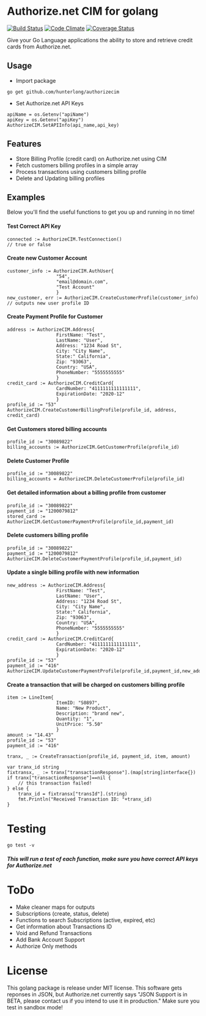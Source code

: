 # Authorize.net CIM for golang
[![Build Status](https://travis-ci.org/Hunterlong/AuthorizeCIM.svg?branch=master)](https://travis-ci.org/Hunterlong/AuthorizeCIM)  [![Code Climate](https://codeclimate.com/github/Hunterlong/AuthorizeCIM/badges/gpa.svg)](https://codeclimate.com/github/Hunterlong/AuthorizeCIM)  [![Coverage Status](https://coveralls.io/repos/github/Hunterlong/AuthorizeCIM/badge.svg?branch=master)](https://coveralls.io/github/Hunterlong/AuthorizeCIM?branch=master)

Give your Go Language applications the ability to store and retrieve credit cards from Authorize.net.


## Usage

* Import package
```
go get github.com/hunterlong/authorizecim
```

* Set Authorize.net API Keys
```
apiName = os.Getenv("apiName")
apiKey = os.Getenv("apiKey")
AuthorizeCIM.SetAPIInfo(api_name,api_key)
```

## Features
* Store Billing Profile (credit card) on Authorize.net using CIM
* Fetch customers billing profiles in a simple array
* Process transactions using customers billing profile
* Delete and Updating billing profiles


## Examples
Below you'll find the useful functions to get you up and running in no time!


#### Test Correct API Key
```
connected := AuthorizeCIM.TestConnection()
// true or false
```


#### Create new Customer Account
```
customer_info := AuthorizeCIM.AuthUser{
                  "54",
                  "email@domain.com",
                  "Test Account"
                  }
new_customer, err := AuthorizeCIM.CreateCustomerProfile(customer_info)
// outputs new user profile ID
```

#### Create Payment Profile for Customer
```
address := AuthorizeCIM.Address{
                  FirstName: "Test", 
                  LastName: "User", 
                  Address: "1234 Road St", 
                  City: "City Name", 
                  State:" California",
                  Zip: "93063", 
                  Country: "USA", 
                  PhoneNumber: "5555555555"
                  }
credit_card := AuthorizeCIM.CreditCard{
                  CardNumber: "4111111111111111", 
                  ExpirationDate: "2020-12"
                  }
profile_id := "53"
AuthorizeCIM.CreateCustomerBillingProfile(profile_id, address, credit_card)
```
#### Get Customers stored billing accounts
```
profile_id := "30089822"
billing_accounts := AuthorizeCIM.GetCustomerProfile(profile_id)
```

#### Delete Customer Profile
```
profile_id := "30089822"
billing_accounts = AuthorizeCIM.DeleteCustomerProfile(profile_id)
```

#### Get detailed information about a billing profile from customer
```
profile_id := "30089822"
payment_id := "1200079812"
stored_card := AuthorizeCIM.GetCustomerPaymentProfile(profile_id,payment_id)
```

#### Delete customers billing profile
```
profile_id := "30089822"
payment_id := "1200079812"
AuthorizeCIM.DeleteCustomerPaymentProfile(profile_id,payment_id)
```

#### Update a single billing profile with new information
```
new_address := AuthorizeCIM.Address{
                  FirstName: "Test", 
                  LastName: "User", 
                  Address: "1234 Road St", 
                  City: "City Name", 
                  State:" California",
                  Zip: "93063", 
                  Country: "USA", 
                  PhoneNumber: "5555555555"
                  }
credit_card := AuthorizeCIM.CreditCard{
                  CardNumber: "4111111111111111", 
                  ExpirationDate: "2020-12"
                  }
profile_id := "53"
payment_id := "416"
AuthorizeCIM.UpdateCustomerPaymentProfile(profile_id,payment_id,new_address,credit_card)
```

#### Create a transaction that will be charged on customers billing profile
```
item := LineItem{
                  ItemID: "S0897", 
                  Name: "New Product", 
                  Description: "brand new", 
                  Quantity: "1", 
                  UnitPrice: "5.50"
                  }
amount := "14.43"
profile_id := "53"
payment_id := "416"

tranx, _ := CreateTransaction(profile_id, payment_id, item, amount)

var tranx_id string
fixtransx, _ := tranx["transactionResponse"].(map[string]interface{})
if tranx["transactionResponse"]==nil {
    // this transaction failed!
} else {
	tranx_id = fixtransx["transId"].(string)
	fmt.Println("Received Transaction ID: "+tranx_id)
}
```

# Testing
```
go test -v
```
##### This will run a test of each function, make sure you have correct API keys for Authorize.net

# ToDo
* Make cleaner maps for outputs
* Subscriptions (create, status, delete)
* Functions to search Subscriptions (active, expired, etc)
* Get information about Transactions ID
* Void and Refund Transactions
* Add Bank Account Support
* Authorize Only methods


# License
This golang package is release under MIT license. This software gets reponses in JSON, but Authorize.net currently says "JSON Support is in BETA, please contact us if you intend to use it in production." Make sure you test in sandbox mode!
